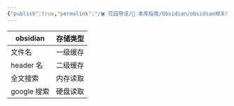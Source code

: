 ```yaml
---
{"publish":true,"permalink":"/🍀 花园导览/🧰 本库指南/Obsidian/obsidian相关笔记/obsidian笔记搜索与计算机缓存类比.md","created":"2025-01-02","modified":"2025-01-02","published":"2025-07-07T17:10:23.997+08:00","cssclasses":""}
---
```


| obsidian   | 存储类型 |
| ---------- | -------- |
| 文件名     | 一级缓存 |
| header 名   | 二级缓存 |
| 全文搜索   | 内存读取 |
| google 搜索 | 硬盘读取 |